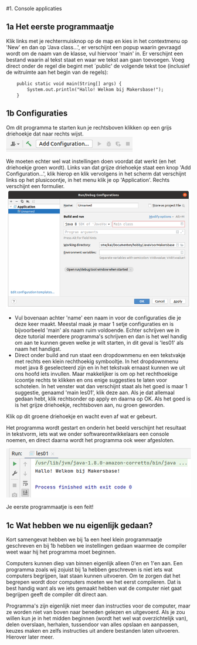 #1. Console applicaties
## 1a Het eerste programmaatje
Klik links met je rechtermuisknop op de map en kies in het contextmenu op 'New' en dan op 'Java class...', er verschijnt een popup waarin gevraagd wordt om de naam van de klasse, vul hiervoor 'main' in. Er verschijnt een bestand waarin al tekst staat en waar we tekst aan gaan toevoegen. Voeg direct onder de regel die begint met ´public' de volgende tekst toe (inclusief de witruimte aan het begin van de regels):
```
    public static void main(String[] args) {
        System.out.println("Hallo! Welkom bij Makersbase!");
    }
``` 

## 1b Configuraties
Om dit programma te starten kun je rechtsboven klikken op een grijs driehoekje dat naar rechts wijst. ![](run.png)

We moeten echter wel wat instellingen doen voordat dat werkt (en het driehoekje groen wordt). Links van dat grijze driehoekje staat een knop 'Add Configuration...', klik hierop en klik vervolgens in het scherm dat verschijnt links op het plusicoontje, in het menu klik je op 'Application'. Rechts verschijnt een formulier.
![Formulier met de configuraties](Configurations.png)

- Vul bovenaan achter 'name' een naam in voor de configuraties die je deze keer maakt. Meestal maak je maar 1 setje configuraties en is bijvoorbeeld 'main' als naam ruim voldoende. Echter schrijven we in deze tutorial meerdere programma's schrijven en dan is het wel handig om aan te kunnen geven welke je wilt starten, in dit geval is 'les01' als naam het handigst.
- Direct onder build and run staat een dropdownmenu en een tekstvakje met rechts een klein rechthoekig symbooltje. In het dropdownmenu moet java 8 geselecteerd zijn en in het tekstvak ernaast kunnen we uit ons hoofd iets invullen. Maar makkelijker is om op het rechthoekige icoontje rechts te klikken en ons enige suggesties te laten voor schotelen. In het venster wat dan verschijnt staat als het goed is maar 1 suggestie, genaamd 'main les01', klik deze aan. Als je dat allemaal gedaan hebt, klik rechtsonder op apply en daarna op OK. Als het goed is is het grijze driehoekje, rechtsboven aan, nu groen geworden.

Klik op dit groene driehoekje en wacht even af wat er gebeurt.

Het programma wordt gestart en onderin het beeld verschijnt het resultaat in tekstvorm, iets wat we onder softwareontwikkelaars een console noemen, en direct daarna wordt het programma ook weer afgesloten.

![](console.png)

Je eerste programmaatje is een feit!

## 1c Wat hebben we nu eigenlijk gedaan?
Kort samengevat hebben we bij 1a een heel klein programmaatje geschreven en bij 1b hebben we instellingen gedaan waarmee de compiler weet waar hij het programma moet beginnen.

Computers kunnen diep van binnen eigenlijk alleen 0'en en 1'en aan. Een programma zoals wij zojuist bij 1a hebben geschreven is niet iets wat computers begrijpen, laat staan kunnen uitvoeren. Om te zorgen dat het begrepen wordt door computers moeten we het eerst compileren. Dat is best handig want als we iets gemaakt hebben wat de computer niet gaat begrijpen geeft de compiler dit direct aan.

Programma's zijn eigenlijk niet meer dan instructies voor de computer, maar ze worden niet van boven naar beneden gelezen en uitgevoerd. Als je zou willen kun je in het midden beginnen (wordt het wel wat overzichtelijk van), delen overslaan, herhalen, tussendoor van alles opslaan en aanpassen, keuzes maken en zelfs instructies uit andere bestanden laten uitvoeren. Hierover later meer.